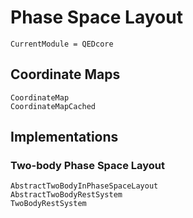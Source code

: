 # Phase Space Layout

```@meta
CurrentModule = QEDcore
```

## Coordinate Maps

```@docs
CoordinateMap
CoordinateMapCached
```

## Implementations

### Two-body Phase Space Layout

```@docs
AbstractTwoBodyInPhaseSpaceLayout
AbstractTwoBodyRestSystem
TwoBodyRestSystem
```
